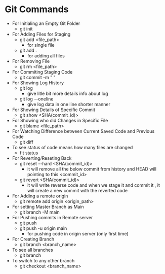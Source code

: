 # Git Commands

- For Initialing an Empty Git Folder
    - git init 
- For Adding Files for Staging
    - git add <file_path> 
        -  for single file
    - git add . 
        - for adding all files
- For Removing File
    - git rm <file_path>
- For Commiting Staging Code
    - git commit -m " "
- For Showing Log History
    - git log 
        - give litle bit more details info about log
    - git log --oneline 
        -  give log data in one line shorter manner
- For Showing Details of Specific Commit
    - git show <SHA(commit_id)>
- For Showing who did Changes in Specific File 
    - git blame <file_path>
- For Watching Difference between Current Saved Code and Previous Code
    - git diff
- To see status of code means how many files are changed
    - fit status
- For Reverting/Reseting Back
    - git reset --hard <SHA(commit_id)> 
        - it will remove all the below commit from history and HEAD will pointing to this <commit_id>
    - git revert <SHA(commit_id)>
        -  it will write reverse code and when we stage it and commit it , it will create a new commit with the reverted code
- For Adding a remote origin
    - git remote add origin <origin_path>
- For setting Master Branch as Main
    - git branch -M main
- For Pushing commits in Remote server
    - git push
    - git push -u origin main
        - for pushing code in origin server (only first time)
- For Creating Branch
    - git branch <branch_name>
- To see all branches
    - git branch
- To switch to any other branch
    - git checkout <branch_name>